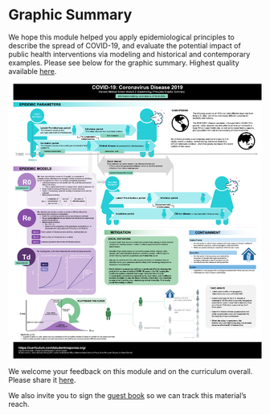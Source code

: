 # Graphic Summary

We hope this module helped you apply epidemiological principles to describe the spread of COVID-19, and evaluate the potential impact of public health interventions via modeling and historical and contemporary examples. Please see below for the graphic summary. Highest quality available [here](https://drive.google.com/open?id=1YsyI6-nBOHNvLPFtwL1vIerllRHuTs5u).

![](../.gitbook/assets/harvard-medical-school-covid-19-education-committee-module-2-graphic-summary_04-04-2020.png)

We welcome your feedback on this module and on the curriculum overall. Please share it [here](https://docs.google.com/forms/d/e/1FAIpQLSc011UD-NF1WCvFHb7qWfluu4G9nxb6P4c9l3c8S3ZqxXxNOg/viewform).

We also invite you to sign the [guest book](https://docs.google.com/forms/d/e/1FAIpQLSdDgCyBO-l7qsamNhbEPznxhaDetC-dFBd4W5Tu5WC4zBWC6g/viewform) so we can track this material’s reach.

